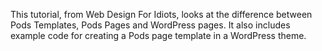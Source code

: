 <script>
{
    "title": "Pods – Pages and Templates and More Pages OH MY!",
    "excerpt": "This tutorial, from Web Design For Idiots, looks at the difference between Pods Templates, Pods Pages and WordPress pages. It also includes example code for creating a Pods page template in a WordPress theme.",
    "author": "lindsayanng",
    "link": "http://webdesignforidiots.net/2014/01/pulling-a-video-from-a-posts-content-and-displaying-it/",
    "termSlugs": {
        "tutorial_type": [
            "adding-custom-fields", "beginner", "choosing-content-types", "using-pods-in-themes",
            "using-pods-pages", "using-pods-templates"
        ]
    },
    "customFields: [
    {"key":"_yoast_wpseo_title", "value": "Pods – Pages and Templates and More Pages OH MY!- Pods Framework"},
    {"key":"_yoast_wpseo_metadesc", "value": "Learn the difference between Pods Templates, Pods Pages and WordPress pages and look at example code for adding a Pods page template to your theme."}
    ]
}
</script>
This tutorial, from Web Design For Idiots, looks at the difference between Pods Templates, Pods Pages and WordPress pages. It also includes example code for creating a Pods page template in a WordPress theme.
